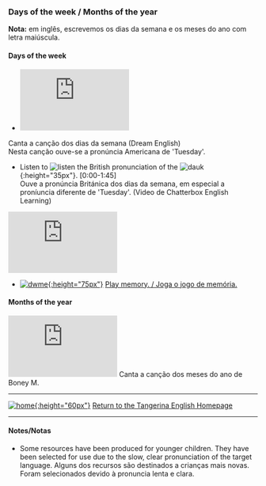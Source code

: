### Days of the week / Months of the year

**Nota:** em inglês, escrevemos os dias da semana e os meses do ano com letra maiúscula.  

#### Days of the week

* <iframe width="220" height="124" src="https://www.youtube.com/embed/36n93jvjkDs" frameborder="0" allow="accelerometer; autoplay; clipboard-write; encrypted-media; gyroscope; picture-in-picture" allowfullscreen></iframe>  
Canta a canção dos dias da semana (Dream English)    
Nesta canção ouve-se a pronúncia Americana de 'Tuesday'.

* Listen to ![listen](https://1blockatatime.github.io/English/images/listen.png) the British pronunciation of the ![dauk](https://1blockatatime.github.io/English/images/dauk.PNG){:height="35px"}. [0:00-1:45]    
Ouve a pronúncia Británica dos dias da semana, em especial a proníuncia diferente de 'Tuesday'.  (Video de Chatterbox English Learning)   

<iframe width="220" height="124" src="https://www.youtube.com/embed/onHPejy0If4" frameborder="0" allow="accelerometer; autoplay; clipboard-write; encrypted-media; gyroscope; picture-in-picture" allowfullscreen></iframe>  

* [![dwme](https://1blockatatime.github.io/English/images2/dwme.JPG){:height="75px"}](http://www.eslgamesworld.com/members/games/vocabulary/memoryaudio/days%20and%20actions/index.html) [Play memory. / Joga o jogo de memória.](http://www.eslgamesworld.com/members/games/vocabulary/memoryaudio/days%20and%20actions/index.html)  

<!--#### Language Structure
***
***Question:*** **'What day is it today?' (Que dia é hoje?)**  
***Answer:*** **'It's Monday.' (É segunda-feira.)**

* [![wdisit](/images/wdisit.png){:height="80px"}](https://www.youtube.com/watch?v=onHPejy0If4).-->  

#### Months of the year
<iframe width="220" height="124" src="https://www.youtube.com/embed/pm2F7MRpT_Y" frameborder="0" allow="accelerometer; autoplay; clipboard-write; encrypted-media; gyroscope; picture-in-picture" allowfullscreen></iframe>  
Canta a canção dos meses do ano de Boney M.  

***
[![home](https://1blockatatime.github.io/English/images/home.png){:height="60px"}](https://tangerina-pt.github.io/English) [Return to the Tangerina English Homepage](https://tangerina-pt.github.io/English)

***
#### Notes/Notas
* Some resources have been produced for younger children. They have been selected for use due to the slow, clear pronunciation of the target language. Alguns dos recursos são destinados a crianças mais novas. Foram selecionados devido à pronuncia lenta e clara.
